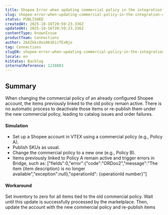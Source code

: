 ```yaml
---
title: Shopee Error when updating commercial policy in the integration card setup
slug: shopee-error-when-updating-commercial-policy-in-the-integration-card-setup
status: PUBLISHED
createdAt: 2025-10-16T20:59:23.336Z
updatedAt: 2025-10-16T20:59:23.336Z
contentType: knownIssue
productTeam: Connections
author: 2mXZkbi0oi061KicTExNjo
tag: Connections
slugEN: shopee-error-when-updating-commercial-policy-in-the-integration-card-setup
locale: en
kiStatus: Backlog
internalReference: 1238883
---
```


## Summary


When changing the commercial policy of an already configured Shopee account, the items previously linked to the old policy remain active. There is no automatic process to deactivate those items or re-publish them under the new commercial policy, leading to catalog issues and order failures.


#### Simulation



- Set up a Shopee account in VTEX using a commercial policy (e.g., Policy A).
- Publish SKUs as usual.
- Change the commercial policy to a new one (e.g., Policy B).
- Items previously linked to Policy A remain active and trigger errors in Bridge, such as:
["fields":0,"error":{"code":"ORDoo2","message":"The item {item description} is no longer available","exception":null},"operationId": {operationId number}"]


#### Workaround


Set inventory to zero for all items tied to the old commercial policy.
Wait until this update is successfully processed by the marketplace.
Then, update the account with the new commercial policy and re-publish items




